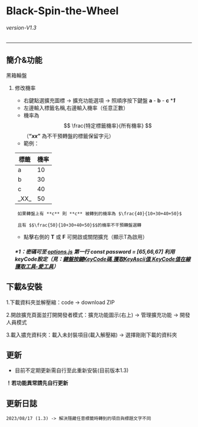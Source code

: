 # Black-Spin-the-Wheel
###### *version-V1.3* 
---

## 簡介&功能

黑箱輪盤

1. 修改機率
    - 右鍵點選擴充圖標 -> 擴充功能選項 -> 照順序按下鍵盤 **a** - **b** - **c**  ****1***
    - 左邊輸入標籤名稱,右邊輸入機率（任意正數）
    - 機率為 $$ \frac{特定標籤機率}{所有機率} $$  （**“_xx_”** 為不干預轉盤的標籤保留字元）
    - 範例：
    
    |  標籤   | 機率  |
    |  ----  | ----  |
    | a  | 10 |
    | b  | 30 |
    | c  | 40 | 
    |\_XX\_|50|
    
        如果轉盤上有 **c** 則 **c** 被轉到的機率為 $\frac{40}{10+30+40+50}$
    
        且有 $$\frac{50}{10+30+40+50}$$的機率不干預轉盤選轉
    - 點擊右側的 **T** 或 **F** 可開啟或關閉擴充（顯示T為啟用）
    ##### ****1***：密碼可至 **[options.js](https://github.com/jx06T/Black-Spin-the-Wheel/blob/main/options.js)** 第一行 *const password = [65,66,67]* 利用**keyCode**設定（見：[鍵盤按鍵KeyCode碼,獲取KeyAscii值,KeyCode值在線獲取工具-愛工具](https://tool.chkaja.com/keyboardcode/#:~:text=%E5%9C%A8%E6%AD%A4%E8%BC%B8%E5%85%A5%E6%8C%89%E9%8D%B5-,%E6%AD%A4%E8%99%95%E9%A1%AF%E7%A4%BAKeyCode%E5%80%BC,-%E5%AD%97%E6%AF%8D%E5%92%8C%E6%95%B8%E5%AD%97%E9%8D%B5)）

## 下載&安裝

1.下載資料夾並解壓縮：code -> download ZIP

2.開啟擴充頁面並打開開發者模式：擴充功能圖示(右上) -> 管理擴充功能 -> 開發人員模式

3.載入擃充資料夾：載入未封裝項目(載入解壓縮) -> 選擇剛剛下載的資料夾

## 更新

- 目前不定期更新需自行至此重新安裝(目前版本1.3)

**！若功能異常請先自行更新**

## 更新日誌
    2023/08/17 (1.3) -> 解決隱藏任意標籤時轉到的項目與標題文字不同
    
